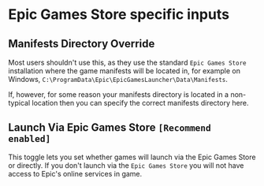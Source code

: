 # Epic Games Store specific inputs

## Manifests Directory Override

Most users shouldn't use this, as they use the standard `Epic Games Store` installation where the game manifests will be located in, for example on Windows, `C:\ProgramData\Epic\EpicGamesLauncher\Data\Manifests`. 

If, however, for some reason your manifests directory is located in a non-typical location then you can specify the correct manifests directory here.

## Launch Via Epic Games Store `[Recommend enabled]`

This toggle lets you set whether games will launch via the Epic Games Store or directly. If you don't launch via the `Epic Games Store` you will not have access to Epic's online services in game.

